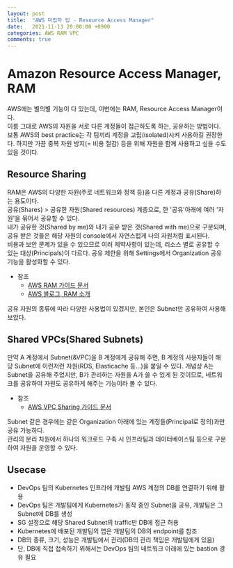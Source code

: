 ```yaml
---
layout: post
title:  "AWS 미립자 팁 - Resource Access Manager"
date:   2021-11-13 20:00:00 +0900
categories: AWS RAM VPC
comments: true
---
```


# Amazon Resource Access Manager, RAM
AWS에는 별의별 기능이 다 있는데, 이번에는 RAM, Resource Access Manager이다.  
이름 그대로 AWS의 자원을 서로 다른 계정들이 접근하도록 하는, 공유하는 방법이다.  
보통 AWS의 best practice는 각 팀끼리 계정을 고립(isolated)시켜 사용하길 권장한다. 하지만 가끔 중복 자원 방지(= 비용 절감) 등을 위해 자원을 함께 사용하고 싶을 수도 있을 것이다.

## Resource Sharing
RAM은 AWS의 다양한 자원(주로 네트워크와 정책 등)을 다른 계정과 공유(Share)하는 용도이다.  
공유(Shares) > 공유한 자원(Shared resources) 계층으로, 한 '공유'아래에 여러 '자원'을 묶어서 공유할 수 있다.  
내가 공유한 것(Shared by me)와 내가 공유 받은 것(Shared with me)으로 구분되며, 공유 받은 것들은 해당 자원의 console에서 자연스럽게 나의 자원처럼 표시된다.  
비용과 보안 문제가 있을 수 있으므로 여러 제약사항이 있는데, 리소스 별로 공유할 수 있는 대상(Principals)이 다르다. 공유 제한을 위해 Settings에서 Organization 공유 기능을 활성화할 수 있다.

* 참조
  + [AWS RAM 가이드 문서](https://docs.aws.amazon.com/ram/latest/userguide/getting-started-sharing.html)
  + [AWS 블로그, RAM 소개](https://aws.amazon.com/ko/blogs/korea/new-aws-resource-access-manager-cross-account-resource-sharing/)

공유 자원의 종류에 따라 다양한 사용법이 있겠지만, 본인은 Subnet만 공유하여 사용해 보았다.

## Shared VPCs(Shared Subnets)
만약 A 계정에서 Subnet(&VPC)을 B 계정에게 공유해 주면, B 계정의 사용자들이 해당 Subnet에 이런저런 자원(RDS, Elasticache 등...)을 붙일 수 있다. 개념상 A는 Subnet을 공유해 주었지만, B가 관리하는 자원을 A가 쓸 수 있게 된 것이므로, 네트워크를 공유하여 자원도 공유하게 해주는 기능이라 볼 수 있다.

* 참조
  + [AWS VPC Sharing 가이드 문서](https://docs.aws.amazon.com/vpc/latest/userguide/vpc-sharing.html#vpc-sharing-share-subnet)

Subnet 같은 경우에는 같은 Organization 아래에 있는 계정들(Principal로 정의)과만 공유 가능하다.  
관리의 분리 차원에서 하나의 워크로드 구축 시 인프라팀과 데이터베이스팀 등으로 구분하여 자원을 운영할 수 있다.

## Usecase

- DevOps 팀의 Kubernetes 인프라에 개발팀 AWS 계정의 DB를 연결하기 위해 활용
- DevOps 팀은 개발팀에게 Kubernetes가 동작 중인 Subnet을 공유, 개발팀은 그 Subnet에 DB를 생성
- SG 설정으로 해당 Shared Subnet의 traffic만 DB에 접근 허용
- Kubernetes에 배포된 개발팀의 앱은 개발팀의 DB의 endpoint를 참조
- DB의 종류, 크기, 성능은 개발팀에서 관리(DB의 관리 책임은 개발팀에게 있음)
- 단, DB에 직접 접속하기 위해서는 DevOps 팀의 네트워크 아래에 있는 bastion 경유 필요
